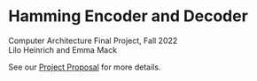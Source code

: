 # Hamming Encoder and Decoder  
Computer Architecture Final Project, Fall 2022  
Lilo Heinrich and Emma Mack  

See our [Project Proposal](docs/Hamming%20Codes%20Documentation.pdf) for more details.
